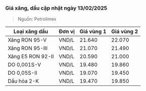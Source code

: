 
### Giá xăng, dầu cập nhật ngày 13/02/2025
> Nguồn: Petrolimex

| Loại xăng dầu     | Đơn vị | Giá vùng 1 | Giá vùng 2 |
|-------------------|--------|------------|------------|
| Xăng RON 95-V     | VND/L  |     21.640 |     22.070 |
| Xăng RON 95-III   | VND/L  |     21.070 |     21.490 |
| Xăng E5 RON 92-II | VND/L  |     20.590 |     21.000 |
| DO 0,001S-V       | VND/L  |     19.480 |     19.860 |
| DO 0,05S-II       | VND/L  |     19.070 |     19.450 |
| Dầu hỏa 2-K       | VND/L  |     19.470 |     19.850 |
